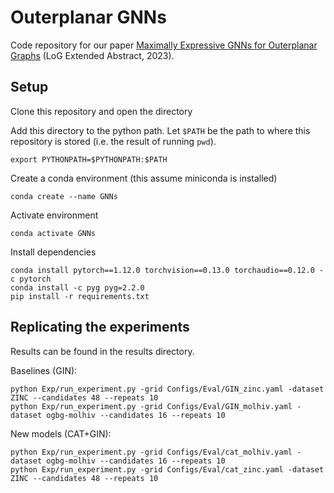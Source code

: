# Outerplanar GNNs
Code repository for our paper [Maximally Expressive GNNs for Outerplanar Graphs](https://openreview.net/forum?id=7vyGCFTajk) (LoG Extended Abstract, 2023).
## Setup
Clone this repository and open the directory

Add this directory to the python path. Let `$PATH` be the path to where this repository is stored (i.e. the result of running `pwd`).
```
export PYTHONPATH=$PYTHONPATH:$PATH
```

Create a conda environment (this assume miniconda is installed)
```
conda create --name GNNs
```

Activate environment
```
conda activate GNNs
```

Install dependencies
```
conda install pytorch==1.12.0 torchvision==0.13.0 torchaudio==0.12.0 -c pytorch
conda install -c pyg pyg=2.2.0
pip install -r requirements.txt
```

## Replicating the experiments
Results can be found in the results directory.

Baselines (GIN):
```
python Exp/run_experiment.py -grid Configs/Eval/GIN_zinc.yaml -dataset ZINC --candidates 48 --repeats 10
python Exp/run_experiment.py -grid Configs/Eval/GIN_molhiv.yaml -dataset ogbg-molhiv --candidates 16 --repeats 10
```

New models (CAT+GIN):
```
python Exp/run_experiment.py -grid Configs/Eval/cat_molhiv.yaml -dataset ogbg-molhiv --candidates 16 --repeats 10
python Exp/run_experiment.py -grid Configs/Eval/cat_zinc.yaml -dataset ZINC --candidates 48 --repeats 10
```
